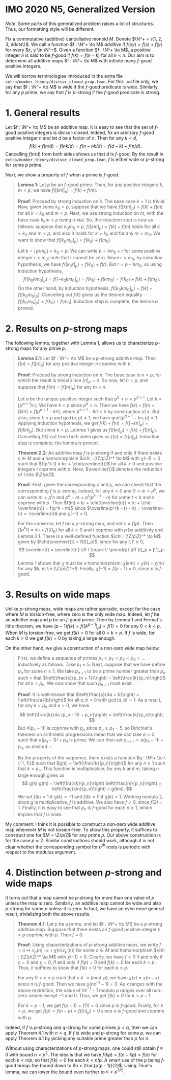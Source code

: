 # IMO 2020 N5, Generalized Version

*Note*: Some parts of this generalized problem raises a lot of structures.
Thus, our formatting style will be different.

Fix a commutative (additive) cancellative monoid $M$.
Denote $\N^+ = \{1, 2, 3, \ldots\}$.
We call a function $f : \N^+ \to M$ *additive* if $f(xy) = f(x) + f(y)$ for every $x, y \in \N^+$.
Given a function $f : \N^+ \to M$, a positive integer $n$ is said to be *$f$-good* if $f(k) = f(n - k)$ for all $k < n$.
Our aim is to determine all additive maps $f : \N^+ \to M$ with infinite many $f$-good positive integers.

We will borrow terminologies introduced in the extra file `extra/number_theory/divisor_closed_prop.lean`.
For this `.md` file only, we say that $f : \N^+ \to M$ is wide if the $f$-good predicate is wide.
Similarly, for any $p$ prime, we say that $f$ is $p$-strong if the $f$-good predicate is strong.



# 1. General results

Let $f : \N^+ \to M$ be an additive map.
It is easy to see that the set of $f$-good positive integers is divisor-closed.
Indeed, fix an arbitrary $f$-good positive integer $n$ and let $d$ be a factor of $n$.
Then for any $k < d$,
$$ f(k) + f(n/d) = f(nk/d) = f(n - nk/d) = f(d - k) + f(n/d). $$
Cancelling $f(n/d)$ from both sides shows us that $d$ is $f$-good.
By the result in `extra/number_theory/divisor_closed_prop.lean`, $f$ is either wide or $p$-strong for some $p$ prime.

Next, we show a property of $f$ when a prime is $f$-good.

> __Lemma 1__:
> Let $p$ be an $f$-good prime.
> Then, for any positive integers $k, m < p$, we have $f([km]_p) = f(k) + f(m)$.
>
> __Proof__:
> Proceed by strong induction on $k$.
> The base case $k = 1$ is trivial.
> Now, given some $k_0 < p$, suppose that we have $f([km]_p) = f(k) + f(m)$ for all $k < k_0$ and $m < p$.
> Next, we use strong induction on $m$, with the base case $k_0 m < p$ being trivial.
> So, the induction step is now as follows: suppose that $k_0 m_0 \geq p$, $f([km]_p) = f(k) + f(m)$ holds for all $k < k_0$ and $m < p$, and also it holds for $k = k_0$ and for any $m < m_0$.
> We want to show that $f([k_0 m_0]_p) = f(k_0) + f(m_0)$.
>
> Let $k = \lfloor p/m_0 \rfloor < k_0 < p$.
> We can write $p = k m_0 + r$ for some positive integer $r < m_0$; note that $r$ cannot be zero.
> Since $r < m_0$, by induction hypothesis, we have $f([k_0 r]_p) = f(k_0) + f(r)$.
> But $r = p - k m_0$, so using induction hypothesis,
> $$ f([k_0 k m_0]_p) = f([-k_0 k m_0]_p) = f(k_0) + f(k m_0) = f(k_0) + f(k) + f(m_0). $$
> On the other hand, by induction hypothesis, $f([k_0 k m_0]_p) = f(k) + f([k_0 m_0]_p)$.
> Cancelling out $f(k)$ gives us the desired equality $f([k_0 m_0]_p) = f(k_0) + f(m_0)$.
> Induction step is complete; the lemma is proved.



# 2. Results on $p$-strong maps

The following lemma, together with Lemma 1, allows us to characterize $p$-strong maps for any prime $p$.

> __Lemma 2.1__:
> Let $f : \N^+ \to M$ be a $p$-strong additive map.
> Then $f(n) = f([n]_p)$ for any positive integer $n$ coprime with $p$.
>
> __Proof__:
> Proceed by strong induction on $n$.
> The base case is $n < p$, for which the result is trivial since $[n]_p = n$.
> So now, let $n > p$, and suppose that $f(m) = f([m]_p)$ for any $m < n$.
>
> Let $a$ be the unique positive integer such that $p^a < n < p^{a + 1}$.
> Let $k = \lfloor p^{a + 1}/n \rfloor$.
> We have $k < p$ since $p^a < n$.
> Then we have $f(k) + f(n) = f(kn) = f(p^{a + 1} - kn)$, where $p^{a + 1} - kn < n$ by construction of $k$.
> But also, since $k < p$ and $\gcd(n, p) = 1$, we have $\gcd(p^{a + 1} - kn, p) = 1$.
> Applying induction hypothesis, we get $f(k) + f(n) = f([-kn]_p) = f([kn]_p)$.
> But since $k < p$, Lemma 1 gives us $f([kn]_p) = f(k) + f([n]_p)$.
> Cancelling $f(k)$ out from both sides gives us $f(n) = f([n]_p)$.
> Induction step is complete; the lemma is proved.

> __Theorem 2.2__:
> An additive map $f$ is $p$-strong if and only if there exists $c \in M$ and a homomorphism $\chi : (\Z/p\Z)^* \to M$ with $\chi(-1) = 0$ such that $f(p^k t) = kc + \chi(\overline{t})$ for all $k \geq 0$ and positive integers $t$ coprime with $p$.
> Here, $\overline{t}$ denotes the reduction of $t$ into $\Z/p\Z$.
>
> __Proof__:
> First, given the corresponding $c$ and $\chi$, we can check that the corresponding $f$ is $p$-strong.
> Indeed, for any $k > 0$ and $0 < m < p^k$, we can write $m = p^t n$ and $p^k - m = p^t (p^{k - t} - n)$ for some $t < k$ and $n$ coprime with $p$.
> Then $f(m) = tc + \chi(\overline{n}) = tc + \chi(-\overline{n}) = f(p^k - m)$ since $\overline{p^{k - t} - n} = \overline{-n} = -\overline{n}$ and $\chi(-1) = 0$.
>
> For the converse, let $f$ be a $p$-strong map, and set $c = f(p)$.
> Then $f(p^k t) = kc + f([t]_p)$ for all $k \geq 0$ and $t$ coprime with $p$ by additivity and Lemma 2.1.
> There is a well-defined function $\chi : (\Z/p\Z)^* \to M$ given by $\chi(\overline{t}) = f([t]_p)$, since for any $t, t' \geq 0$,
> $$ \overline{t} = \overline{t'} \iff t \equiv t' \pmod{p} \iff [t]_p = [t']_p. $$
> Lemma 1 shows that $\chi$ must be a homomorphism: $\chi(km) = \chi(k) + \chi(m)$ for any $k, m \in (\Z/p\Z)^*$.
> Finally, $\chi(-1) = f(p - 1) = 0$, since $p$ is $f$-good.



# 3. Results on wide maps

Unlike $p$-strong maps, wide maps are rather sporadic, except for the case where $M$ is torsion-free, where zero is the only wide map.
Indeed, let $f$ be an additive map and $p$ be an $f$-good prime.
Then by Lemma 1 and Fermat's little theorem, we have $(p - 1) f(k) = f([k^{p - 1}]_p) = f(1) = 0$ for any $0 < k < p$.
When $M$ is torsion-free, we get $f(k) = 0$ for all $0 < k < p$.
If $f$ is wide, for each $k > 0$ we get $f(k) = 0$ by taking $p$ large enough.

On the other hand, we give a construction of a non-zero wide map below.

> First, we define a sequence of primes $p_1 < p_2 < p_3 < p_4 < \ldots$ inductively as follows.
> Take $p_1 = 5$.
> Next, suppose that we have define $p_n$ for some $n \geq 1$.
> We take $p_{n + 1}$ to be a prime number greater than $p_n$ such > that $\left(\frac{k}{p_{n + 1}}\right) = \left(\frac{k}{p_n}\right)$ for all $k < p_n$.
> We now show that such $p_{n + 1}$ must exist.
>
> __Proof__:
> It is well-known that $\left(\frac{a}{4a + b}\right) = \left(\frac{a}{b}\right)$ for all $a, b > 0$ with $\gcd(a, b) = 1$.
> As a result, for any $k < p_n$ and $a > 0$, we have
> $$ \left(\frac{k}{4a (p_n - 1)! + p_n}\right) = \left(\frac{k}{p_n}\right). $$
> But $4(p_n - 1)!$ is coprime with $p_n$ since $p_n \geq p_1 = 5$, so Dirichlet's theorem on arithmetic progressions mean that we can take $a > 0$ such that $a (p_n - 1)! + p_n$ is prime.
> We can then set $p_{n + 1} = a (p_n - 1)! + p_n$, as desired.
> $\square$
>
> By the property of the sequence, there exists a function $g : \N^+ \to \{-1, 1\}$ such that $g(k) = \left(\frac{k}{p_n}\right)$ for any $n \geq 1$ such that $k < p_n$.
> This function is multiplicative; for any $k$ and $m$, taking $n$ large enough gives us
> $$ g(k) g(m) = \left(\frac{k}{p_n}\right) \left(\frac{m}{p_n}\right) = \left(\frac{km}{p_n}\right) = g(km). $$
> We set $f(k) = 1$ if $g(k) = -1$ and $f(k) = 0$ if $g(k) = 1$.
> Working modulo $2$, since $g$ is multiplicative, $f$ is additive.
> We also have $f \neq 0$, since $f(2) = 1$.
> Finally, it is easy to see that $p_n$ is $f$-good for each $n \geq 1$, which implies that $f$ is wide.

My comment: I think it is possible to construct a non-zero wide additive map whenever $M$ is not torsion-free.
To show this property, it suffices to construct one for $M = \Z/p\Z$ for any prime $p$.
Our above construction is for the case $p = 2$.
Similar constructions should work, although it is not clear whether the corresponding symbol for $p^{\text{th}}$ roots is periodic with respect to the modulus argument.



# 4. Distinction between $p$-strong and wide maps

It turns out that a map cannot be $p$-strong for more than one value of $p$ unless the map is zero.
Similarly, an additive map cannot be wide and also $p$-strong for some $p$ unless it is zero.
In fact, we have an even more general result, trivializing both the above results.

> __Theorem 4.1__:
> Let $p$ be a prime, and let $f : \N^+ \to M$ be a $p$-strong additive map.
> Suppose that there exists an $f$-good positive integer $n > p$ coprime with $p$.
> Then $f \equiv 0$.
>
> __Proof__:
> Using characterizations of $p$-strong additive maps, we write $f = n \mapsto \nu_p(n) \cdot c + \chi(n/\nu_p(n))$ for some $c \in M$ and homomorphism $\chi : (\Z/p\Z)^* \to M$ with $\chi(-1) = 0$.
> Clearly, we have $f = 0$ if and only if $c = 0$ and $\chi = 0$, if and only if $f(p) = 0$ and $f(k) = 0$ for each $k < p$.
> Thus, it suffices to show that $f(k) = 0$ for each $k \leq p$.
>
> For any $0 < x < p$ such that $x \not\equiv n \pmod{p}$, we have $\chi(x) = \chi(n - x)$ since $n$ is $f$-good.
> Then we have $\chi(nx^{-1} - 1) = 0$.
> As $x$ ranges with the above restriction, the value of $nx^{-1} - 1$ modulo $p$ ranges over all non-zero values except $-1$ and $0$.
> Thus, we get $f(k) = 0$ for $k < p - 1$.
>
> For $k = p - 1$, we get $f(p - 1) = f(1) = 0$ since $p$ is $f$-good.
> Finally, for $k = p$, we get $f(p) = f(n - p) = f([n]_p) = 0$ since $n$ is $f$-good and coprime with $p$.

Indeed, if $f$ is $p$-strong and $q$-strong for some primes $p < q$, then we can apply Theorem 4.1 with $n = q$.
If $f$ is wide and $p$-strong for some $p$, we can apply Theorem 4.1 by picking any suitable prime greater than $p$ for $n$.

Without using characterizations of $p$-strong maps, one could still obtain $f \equiv 0$ with bound $n > p^2$.
The idea is that we have $f(kp) = f(n - kp) = f(n)$ for each $k < n/p$, so that $f(k) = 0$ for each $k < n/p$.
A smart use of the $p$ being $f$-good brings the bound down to $n > \frac{p(p - 1)}{2}$.
Using Thue's lemma, we can lower the bound even further to $n > p^{3/2}$.

